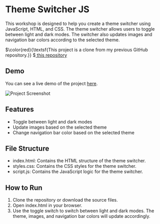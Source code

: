 # Theme Switcher JS
This workshop is designed to help you create a theme switcher using JavaScript, HTML, and CSS. The theme switcher allows users to toggle between light and dark modes. The switcher also updates images and navigation bar colors according to the selected theme.

$\color{red}{\textsf{This project is a clone from my previous GitHub repository.}} $<a href="https://github.com/PharadolBrown/PortfolioJavascript/tree/main/Light_Dark_Mode" traget="_blank">  this repository</a>

## Demo
You can see a live demo of the project [here](https://pharadol.github.io/theme-switcher-js/).

![Project Screenshot](https://img5.pic.in.th/file/secure-sv1/theme-switcher-js.png)

## Features
- Toggle between light and dark modes
- Update images based on the selected theme
- Change navigation bar color based on the selected theme
  
## File Structure
- index.html: Contains the HTML structure of the theme switcher.
- styles.css: Contains the CSS styles for the theme switcher.
- script.js: Contains the JavaScript logic for the theme switcher.

## How to Run
1. Clone the repository or download the source files.
2. Open index.html in your browser.
3. Use the toggle switch to switch between light and dark modes. The theme, images, and navigation bar colors will update accordingly.
